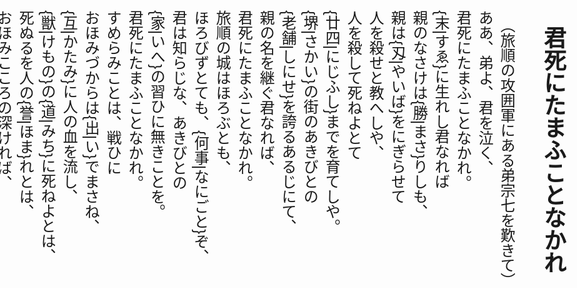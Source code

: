 <script>
  (function(d) {
    var config = {
      kitId: 'awz0epc',
      scriptTimeout: 3000,
      async: true
    },
    h=d.documentElement,t=setTimeout(function(){h.className=h.className.replace(/\bwf-loading\b/g,"")+" wf-inactive";},config.scriptTimeout),tk=d.createElement("script"),f=false,s=d.getElementsByTagName("script")[0],a;h.className+=" wf-loading";tk.src='https://use.typekit.net/'+config.kitId+'.js';tk.async=true;tk.onload=tk.onreadystatechange=function(){a=this.readyState;if(f||a&&a!="complete"&&a!="loaded")return;f=true;clearTimeout(t);try{Typekit.load(config)}catch(e){}};s.parentNode.insertBefore(tk,s)
  })(document);
</script>

<style>
body {
writing-mode: vertical-rl;
font-family: dnp-shuei-4gob-std, sans-serif;
font-size: 24px;
font-weight: 400;
font-style: normal;
}
</style>

## 君死にたまふことなかれ

　（旅順の攻囲軍にある弟宗七を歎きて）

ああ、弟よ、君を泣く、<br>
君死にたまふことなかれ。<br>
{末|すゑ}に生れし君なれば<br>
親のなさけは{勝|まさ}りしも、<br>
親は{刄|やいば}をにぎらせて<br>
人を殺せと教へしや、<br>
人を殺して死ねよとて<br>
{廿四|にじふし}までを育てしや。<br>

{堺|さかい}の街のあきびとの<br>
{老舗|しにせ}を誇るあるじにて、<br>
親の名を継ぐ君なれば、<br>
君死にたまふことなかれ。<br>
旅順の城はほろぶとも、<br>
ほろびずとても、{何事|なにごと}ぞ、<br>
君は知らじな、あきびとの<br>
{家|いへ}の習ひに無きことを。<br>

君死にたまふことなかれ。<br>
すめらみことは、戦ひに<br>
おほみづからは{出|い}でまさね、<br>
{互|かたみ}に人の血を流し、<br>
{獣|けもの}の{道|みち}に死ねよとは、<br>
死ぬるを人の{誉|ほま}れとは、<br>
おほみこころの深ければ、<br>
もとより{如何|いか}で{思|おぼ}されん。<br>

ああ、弟よ、戦ひに<br>
君死にたまふことなかれ。<br>
過ぎにし秋を{父君|ちゝぎみ}に<br>
おくれたまへる{母君|はゝぎみ}は、<br>
歎きのなかに、いたましく、<br>
{我子|わがこ}を召|めされ、{家|いへ}を{守|も}り、<br>
安|やすしと聞ける大御代|おほみよも<br>
母の{白髪|しらが}は増さりゆく。<br>

{暖簾|のれん}のかげに伏して泣く<br>
あえかに若き{新妻|にひづま}を<br>
君忘るるや、思へるや。<br>
{十月|とつき}も添はで別れたる<br>
{少女|をとめ}ごころを思ひみよ。<br>
この世ひとりの君ならで<br>
ああまた{誰|たれ}を頼むべき。<br>
君死にたまふことなかれ。<br>


